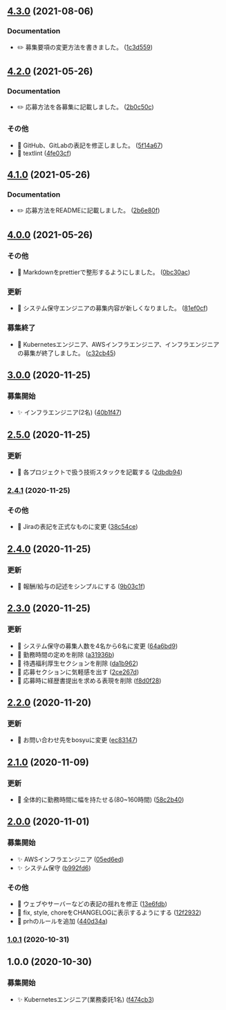 ## [4.3.0](https://github.com/craftsman-software/jobboard/compare/v4.2.0...v4.3.0) (2021-08-06)


### Documentation

* ✏️ 募集要項の変更方法を書きました。 ([1c3d559](https://github.com/craftsman-software/jobboard/commit/1c3d559316f6cd8bd564c3739b239964e5db7b7b))

## [4.2.0](https://github.com/craftsman-software/jobboard/compare/v4.1.0...v4.2.0) (2021-05-26)


### Documentation

* ✏️ 応募方法を各募集に記載しました。 ([2b0c50c](https://github.com/craftsman-software/jobboard/commit/2b0c50c18fde3c554787330535a09f3752119a04))


### その他

* 🐛 GitHub、GitLabの表記を修正しました。 ([5f14a67](https://github.com/craftsman-software/jobboard/commit/5f14a670a6965c3aa4d46669940fb8988d08e6fe))
* 🐛 textlint ([4fe03cf](https://github.com/craftsman-software/jobboard/commit/4fe03cf49873fa71192e60c293f0029337da9842))

## [4.1.0](https://github.com/craftsman-software/jobboard/compare/v4.0.0...v4.1.0) (2021-05-26)


### Documentation

* ✏️ 応募方法をREADMEに記載しました。 ([2b6e80f](https://github.com/craftsman-software/jobboard/commit/2b6e80f28d64098ab10b13cc5c3cb1eef52e3186))

## [4.0.0](https://github.com/craftsman-software/jobboard/compare/v3.0.0...v4.0.0) (2021-05-26)


### その他

* 💄 Markdownをprettierで整形するようにしました。 ([0bc30ac](https://github.com/craftsman-software/jobboard/commit/0bc30acf1d4f96406ae948ee0038a3dcdb7c6657))


### 更新

* 🔀 システム保守エンジニアの募集内容が新しくなりました。 ([81ef0cf](https://github.com/craftsman-software/jobboard/commit/81ef0cfcb9313373fa04cbe7d5873a414bca4896))


### 募集終了

* 👋 Kubernetesエンジニア、AWSインフラエンジニア、インフラエンジニアの募集が終了しました。 ([c32cb45](https://github.com/craftsman-software/jobboard/commit/c32cb45fceb6d4ab837700c46606438463eb5552))

## [3.0.0](https://github.com/craftsman-software/jobboard/compare/v2.5.0...v3.0.0) (2020-11-25)


### 募集開始

* ✨ インフラエンジニア(2名) ([40b1f47](https://github.com/craftsman-software/jobboard/commit/40b1f477b26a9f7de58c374d9a5ce343f3acb3ce))

## [2.5.0](https://github.com/craftsman-software/jobboard/compare/v2.4.1...v2.5.0) (2020-11-25)


### 更新

* 🔀 各プロジェクトで扱う技術スタックを記載する ([2dbdb94](https://github.com/craftsman-software/jobboard/commit/2dbdb94d6728cddc8ec22fa3453a62092dcd6c02))

### [2.4.1](https://github.com/craftsman-software/jobboard/compare/v2.4.0...v2.4.1) (2020-11-25)


### その他

* 🐛 Jiraの表記を正式なものに変更 ([38c54ce](https://github.com/craftsman-software/jobboard/commit/38c54ce420099a0cc7ef5defce332d221fc44cd9))

## [2.4.0](https://github.com/craftsman-software/jobboard/compare/v2.3.0...v2.4.0) (2020-11-25)


### 更新

* 🔀 報酬/給与の記述をシンプルにする ([9b03c1f](https://github.com/craftsman-software/jobboard/commit/9b03c1f2b8b3338482b812afcd65b8950bc7c421))

## [2.3.0](https://github.com/craftsman-software/jobboard/compare/v2.2.0...v2.3.0) (2020-11-25)


### 更新

* 🔀 システム保守の募集人数を4名から6名に変更 ([64a6bd9](https://github.com/craftsman-software/jobboard/commit/64a6bd91cbc7f9a2793319f3229b046679c1b1fb))
* 🔀 勤務時間の定めを削除 ([a31936b](https://github.com/craftsman-software/jobboard/commit/a31936bb4e3fbf8da2d77717d456067ce650ab7b))
* 🔀 待遇福利厚生セクションを削除 ([da1b962](https://github.com/craftsman-software/jobboard/commit/da1b962fe3cc974b70825a4dcf372c9ef4a645ce))
* 🔀 応募セクションに気軽感を出す ([2ce267d](https://github.com/craftsman-software/jobboard/commit/2ce267da179f7c6c5cfbfdc18cdbb57255bc4ebe))
* 🔀 応募時に経歴書提出を求める表現を削除 ([f8d0f28](https://github.com/craftsman-software/jobboard/commit/f8d0f28ba6f4b9c8dce92604413b829b0f3182e8))

## [2.2.0](https://github.com/craftsman-software/jobboard/compare/v2.1.0...v2.2.0) (2020-11-20)


### 更新

* 🔀 お問い合わせ先をbosyuに変更 ([ec83147](https://github.com/craftsman-software/jobboard/commit/ec831479d4f62c3f919798252449d1c45d86d148))

## [2.1.0](https://github.com/craftsman-software/jobboard/compare/v2.0.0...v2.1.0) (2020-11-09)


### 更新

* 🔀 全体的に勤務時間に幅を持たせる(80~160時間) ([58c2b40](https://github.com/craftsman-software/jobboard/commit/58c2b402de5f77eb62c2e22a32e118e1caadf7d1))

## [2.0.0](https://github.com/craftsman-software/jobboard/compare/v1.0.1...v2.0.0) (2020-11-01)


### 募集開始

* ✨ AWSインフラエンジニア ([05ed6ed](https://github.com/craftsman-software/jobboard/commit/05ed6ed280e0f9723c0d789e630c7dbbff308088))
* ✨ システム保守 ([b992fd6](https://github.com/craftsman-software/jobboard/commit/b992fd65d2952cba3b08eb9d3242c2fd3a4b40b6))


### その他

* 🐛 ウェブやサーバーなどの表記の揺れを修正 ([13e6fdb](https://github.com/craftsman-software/jobboard/commit/13e6fdb697e0fa30b94b42e2f6eae805e2a5eca2))
* 🤖 fix, style, choreをCHANGELOGに表示するようにする ([12f2932](https://github.com/craftsman-software/jobboard/commit/12f293275dd58cfcba0fe086fb97749860634cd5))
* 🤖 prhのルールを追加 ([440d34a](https://github.com/craftsman-software/jobboard/commit/440d34a08725028cbb9e79766569734a3c062d96))

### [1.0.1](https://github.com/craftsman-software/jobboard/compare/v1.0.0...v1.0.1) (2020-10-31)

## 1.0.0 (2020-10-30)


### 募集開始

* ✨ Kubernetesエンジニア(業務委託1名) ([f474cb3](https://github.com/craftsman-software/jobboard/commit/f474cb349f5473b4a91f4ed24cec8c84c563cf95))
